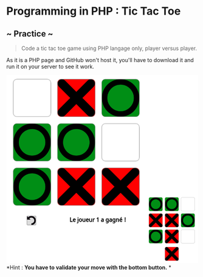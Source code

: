 # Programming in PHP : Tic Tac Toe

## ~ Practice ~

> Code a tic tac toe game using PHP langage only, player versus player.

As it is a PHP page and GitHub won't host it, you'll have to download it and run it on your server to see it work.

![Appearance](img/morpion.png)
*Hint : **You have to validate your move with the bottom button.** *
